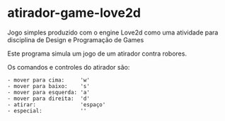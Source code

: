 # atirador-game-love2d

Jogo simples produzido com o engine Love2d como uma atividade para disciplina de Design e Programação de Games

Este programa simula um jogo de um atirador contra robores.

Os comandos e controles do atirador são:

    - mover para cima:     'w'
    - mover para baixo:    's'
    - mover para esquerda: 'a'
    - mover para direita:  'd'
    - atirar:              'espaço'
    - especial:            ''